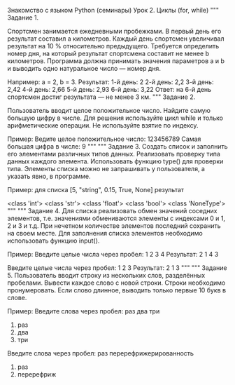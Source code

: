 Знакомство с языком Python (семинары)
Урок 2. Циклы (for, while)
"""
Задание 1.

Спортсмен занимается ежедневными пробежками.
В первый день его результат составил a километров.
Каждый день спортсмен увеличивал результат на 10 % относительно предыдущего.
Требуется определить номер дня,
на который результат спортсмена составит не менее b километров.
Программа должна принимать значения параметров a и b
и выводить одно натуральное число — номер дня.

Например: a = 2, b = 3.
Результат:
1-й день: 2
2-й день: 2,2
3-й день: 2,42
4-й день: 2,66
5-й день: 2,93
6-й день: 3,22
Ответ: на 6-й день спортсмен достиг результата — не менее 3 км.
"""
Задание 2.

Пользователь вводит целое положительное число.
Найдите самую большую цифру в числе.
Для решения используйте цикл while и только арифметические операции.
Не используйте взятие по индексу.

Пример:
Ведите целое положительное число: 123456789
Самая большая цифра в числе: 9
"""
"""
Задание 3. Создать список и заполнить его элементами различных типов данных.
Реализовать проверку типа данных каждого элемента.
Использовать функцию type() для проверки типа.
Элементы списка можно не запрашивать у пользователя, а указать явно, в программе.

Пример:
для списка [5, "string", 0.15, True, None]
результат

<class 'int'>
<class 'str'>
<class 'float'>
<class 'bool'>
<class 'NoneType'>
"""
"""
Задание 4. Для списка реализовать обмен значений соседних элементов,
т.е. значениями обмениваются элементы с индексами 0 и 1, 2 и 3 и т.д.
При нечетном количестве элементов последний сохранить на своем месте.
Для заполнения списка элементов необходимо использовать функцию input().

Пример:
Введите целые числа через пробел: 1 2 3 4
Результат: 2 1 4 3

Введите целые числа через пробел: 1 2 3
Результат: 2 1 3
"""
"""
Задание 5. Пользователь вводит строку из нескольких слов,
разделённых пробелами. Вывести каждое слово с новой строки.
Строки необходимо пронумеровать. Если слово длинное,
выводить только первые 10 букв в слове.

Пример:
Введите слова через пробел: раз два три
1. раз
2. два
3. три

Введите слова через пробел: раз перерефрижерированность
1. раз
2. перерефриж
